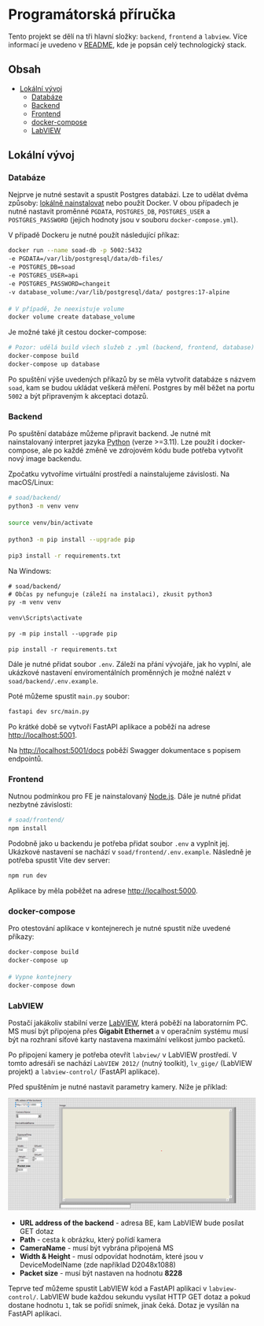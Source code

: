 # Programátorská příručka

Tento projekt se dělí na tři hlavní složky: `backend`, `frontend` a `labview`.
Více informací je uvedeno v [README](../../../README.md), kde je popsán celý technologický stack.

## Obsah

- [Lokální vývoj](#lokální-vývoj)
  - [Databáze](#databáze)
  - [Backend](#backend)
  - [Frontend](#frontend)
  - [docker-compose](#docker-compose)
  - [LabVIEW](#labview)

## Lokální vývoj

### Databáze

Nejprve je nutné sestavit a spustit Postgres databázi. Lze to udělat dvěma způsoby: [lokálně nainstalovat](https://www.postgresql.org/download/) nebo použít Docker.
V obou případech je nutné nastavit proměnné `PGDATA`, `POSTGRES_DB`, `POSTGRES_USER` a `POSTGRES_PASSWORD` (jejich hodnoty jsou v souboru `docker-compose.yml`).

V případě Dockeru je nutné použít následující příkaz:

```bash
docker run --name soad-db -p 5002:5432
-e PGDATA=/var/lib/postgresql/data/db-files/ 
-e POSTGRES_DB=soad  
-e POSTGRES_USER=api 
-e POSTGRES_PASSWORD=changeit 
-v database_volume:/var/lib/postgresql/data/ postgres:17-alpine

# V případě, že neexistuje volume
docker volume create database_volume
```

Je možné také jít cestou docker-compose:

```bash
# Pozor: udělá build všech služeb z .yml (backend, frontend, database)
docker-compose build
docker-compose up database
```

Po spuštění výše uvedených příkazů by se měla vytvořit databáze s názvem `soad`, kam se budou ukládat veškerá měření. 
Postgres by měl běžet na portu `5002` a být připraveným k akceptaci dotazů.

### Backend

Po spuštění databáze můžeme připravit backend. Je nutné mít nainstalovaný interpret jazyka [Python](https://www.python.org/downloads/) (verze >=3.11). 
Lze použít i docker-compose, ale po každé změně ve zdrojovém kódu bude potřeba vytvořit nový image backendu.

Zpočatku vytvoříme virtuální prostředí a nainstalujeme závislosti. Na macOS/Linux:
```bash
# soad/backend/
python3 -m venv venv

source venv/bin/activate

python3 -m pip install --upgrade pip

pip3 install -r requirements.txt
```

Na Windows:

```shell
# soad/backend/
# Občas py nefunguje (záleží na instalaci), zkusit python3
py -m venv venv

venv\Scripts\activate

py -m pip install --upgrade pip

pip install -r requirements.txt
```

Dále je nutné přidat soubor `.env`. Záleží na přání vývojáře, jak ho vyplní, ale ukázkové nastavení enviromentálních 
proměnných je možné nalézt v `soad/backend/.env.example`.

Poté můžeme spustit `main.py` soubor:

```bash
fastapi dev src/main.py
```

Po krátké době se vytvoří FastAPI aplikace a poběží na adrese [http://localhost:5001](http://localhost:5001).

Na [http://localhost:5001/docs](http://localhost:5001/docs) poběží Swagger dokumentace s popisem endpointů.

### Frontend

Nutnou podmínkou pro FE je nainstalovaný [Node.js](https://nodejs.org/en/download). Dále je nutné přidat nezbytné závislosti:

```bash
# soad/frontend/
npm install
```

Podobně jako u backendu je potřeba přidat soubor `.env` a vyplnit jej. Ukázkové nastavení se nachází v 
`soad/frontend/.env.example`. Následně je potřeba spustit Vite dev server:

```bash
npm run dev
```

Aplikace by měla poběžet na adrese [http://localhost:5000](http://localhost:5000).

### docker-compose

Pro otestování aplikace v kontejnerech je nutné spustit níže uvedené příkazy:

```bash
docker-compose build
docker-compose up

# Vypne kontejnery
docker-compose down
```

### LabVIEW

Postačí jakákoliv stabilní verze [LabVIEW](https://www.ni.com/en/support/downloads/software-products/download.labview.html#559067), která poběží na laboratorním PC. 
MS musí být připojena přes **Gigabit Ethernet** a v operačním systému musí být na rozhraní síťové karty nastavena maximální velikost jumbo packetů.

Po připojení kamery je potřeba otevřít `labview/` v LabVIEW prostředí.
V tomto adresáři se nachází `LabVIEW 2012/` (nutný toolkit), `lv_gige/` (LabVIEW projekt) a `labview-control/` (FastAPI aplikace).

Před spuštěním je nutné nastavit parametry kamery. Níže je příklad:

![labview-ms-settings](img/labview-hyperspectral-cam-settings.png)

- **URL address of the backend** - adresa BE, kam LabVIEW bude posílat GET dotaz
- **Path** - cesta k obrázku, který pořídí kamera
- **CameraName** - musí být vybrána připojená MS
- **Width & Height** - musí odpovídat hodnotám, které jsou v DeviceModelName (zde například D2048x1088)
- **Packet size** - musí být nastaven na hodnotu **8228**

Teprve teď můžeme spustit LabVIEW kód a FastAPI aplikaci v `labview-control/`. LabVIEW bude každou sekundu vysílat HTTP GET dotaz 
a pokud dostane hodnotu `1`, tak se pořídí snímek, jinak čeká. Dotaz je vysílán na FastAPI aplikaci.
